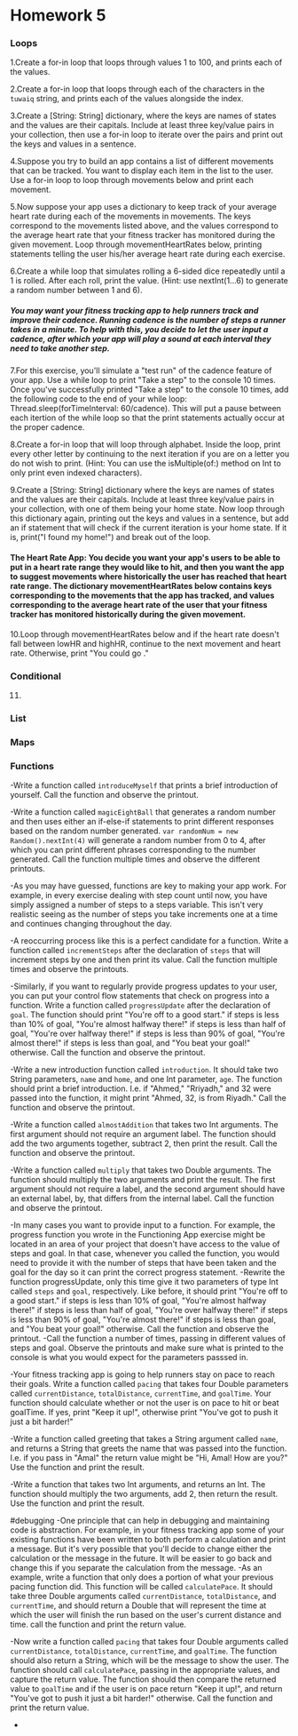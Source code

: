 # Homework 5

### Loops

1.Create a for-in loop that loops through values 1 to 100, and prints each of the values.

2.Create a for-in loop that loops through each of the characters in the `tuwaiq` string, and prints each of the values alongside the index.

3.Create a [String: String] dictionary, where the keys are names of states and the values are their capitals. Include at least three key/value pairs in your collection, then use a for-in loop to iterate over the pairs and print out the keys and values in a sentence.

4.Suppose you try to build an app contains a list of different movements that can be tracked. You want to display each item in the list to the user. Use a for-in loop to loop through movements below and print each movement.

5.Now suppose your app uses a dictionary to keep track of your average heart rate during each of the movements in movements. The keys correspond to the movements listed above, and the values correspond to the average heart rate that your fitness tracker has monitored during the given movement. Loop through movementHeartRates below, printing statements telling the user his/her average heart rate during each exercise.

6.Create a while loop that simulates rolling a 6-sided dice repeatedly until a 1 is rolled. After each roll, print the value. 
   (Hint: use nextInt(1...6) to generate a random number between 1 and 6).

##### You may want your fitness tracking app to help runners track and improve their cadence. Running cadence is the number of steps a runner takes in a minute. To help with this, you decide to let the user input a cadence, after which your app will play a sound at each interval they need to take another step.

7.For this exercise, you'll simulate a "test run" of the cadence feature of your app. Use a while loop to print "Take a step" to the console 10 times. Once you've successfully printed "Take a step" to the console 10 times, add the following code to the end of your while loop: Thread.sleep(forTimeInterval: 60/cadence). This will put a pause between each itertion of the while loop so that the print statements actually occur at the proper cadence.

8.Create a for-in loop that will loop through alphabet. Inside the loop, print every other letter by continuing to the next iteration if you are on a letter you do not wish to print. (Hint: You can use the isMultiple(of:) method on Int to only print even indexed characters).

9.Create a [String: String] dictionary where the keys are names of states and the values are their capitals. Include at least three key/value pairs in your collection, with one of them being your home state. Now loop through this dictionary again, printing out the keys and values in a sentence, but add an if statement that will check if the current iteration is your home state. If it is, print("I found my home!") and break out of the loop.

#### The Heart Rate App: You decide you want your app's users to be able to put in a heart rate range they would like to hit, and then you want the app to suggest movements where historically the user has reached that heart rate range. The dictionary movementHeartRates below contains keys corresponding to the movements that the app has tracked, and values corresponding to the average heart rate of the user that your fitness tracker has monitored historically during the given movement.

10.Loop through movementHeartRates below and if the heart rate doesn't fall between lowHR and highHR, continue to the next movement and heart rate. Otherwise, print "You could go <INSERT MOVEMENT HERE>."

### Conditional 

11.

### List 

### Maps

### Functions

-Write a function called `introduceMyself` that prints a brief introduction of yourself. Call the function and observe the printout.

-Write a function called `magicEightBall` that generates a random number and then uses either an if-else-if statements to print different responses based on the random number generated. `var randomNum = new Random().nextInt(4)` will generate a random number from 0 to 4, after which you can print different phrases corresponding to the number generated. Call the function multiple times and observe the different printouts.

-As you may have guessed, functions are key to making your app work. For example, in every exercise dealing with step count until now, you have simply assigned a number of steps to a steps variable. This isn't very realistic seeing as the number of steps you take increments one at a time and continues changing throughout the day.

-A reoccurring process like this is a perfect candidate for a function. Write a function called `incrementSteps` after the declaration of `steps` that will increment steps by one and then print its value. Call the function multiple times and observe the printouts.

-Similarly, if you want to regularly provide progress updates to your user, you can put your control flow statements that check on progress into a function. Write a function called `progressUpdate` after the declaration of `goal`. The function should print "You're off to a good start." if steps is less than 10% of goal, "You're almost halfway there!" if steps is less than half of goal, "You're over halfway there!" if steps is less than 90% of goal, "You're almost there!" if steps is less than goal, and "You beat your goal!" otherwise. Call the function and observe the printout.

-Write a new introduction function called `introduction`. It should take two String parameters, `name` and `home`, and one Int parameter, `age`. The function should print a brief introduction. I.e. if "Ahmed," "Rriyadh," and 32 were passed into the function, it might print "Ahmed, 32, is from Riyadh." Call the function and observe the printout.

-Write a function called `almostAddition` that takes two Int arguments. The first argument should not require an argument label. The function should add the two arguments together, subtract 2, then print the result. Call the function and observe the printout.

-Write a function called `multiply` that takes two Double arguments. The function should multiply the two arguments and print the result. The first argument should not require a label, and the second argument should have an external label, by, that differs from the internal label. Call the function and observe the printout.

-In many cases you want to provide input to a function. For example, the progress function you wrote in the Functioning App exercise might be located in an area of your project that doesn't have access to the value of steps and goal. In that case, whenever you called the function, you would need to provide it with the number of steps that have been taken and the goal for the day so it can print the correct progress statement.
-Rewrite the function progressUpdate, only this time give it two parameters of type Int called `steps` and `goal`, respectively. Like before, it should print "You're off to a good start." if steps is less than 10% of goal, "You're almost halfway there!" if steps is less than half of goal, "You're over halfway there!" if steps is less than 90% of goal, "You're almost there!" if steps is less than goal, and "You beat your goal!" otherwise. Call the function and observe the printout.
-Call the function a number of times, passing in different values of steps and goal. Observe the printouts and make sure what is printed to the console is what you would expect for the parameters passsed in.

-Your fitness tracking app is going to help runners stay on pace to reach their goals. Write a function called `pacing` that takes four Double parameters called `currentDistance`, `totalDistance`, `currentTime`, and `goalTime`. Your function should calculate whether or not the user is on pace to hit or beat goalTime. If yes, print "Keep it up!", otherwise print "You've got to push it just a bit harder!"

-Write a function called greeting that takes a String argument called `name`, and returns a String that greets the name that was passed into the function. I.e. if you pass in "Amal" the return value might be "Hi, Amal! How are you?" Use the function and print the result.

-Write a function that takes two Int arguments, and returns an Int. The function should multiply the two arguments, add 2, then return the result. Use the function and print the result.


#debugging
-One principle that can help in debugging and maintaining code is abstraction. For example, in your fitness tracking app some of your existing functions have been written to both perform a calculation and print a message. But it's very possible that you'll decide to change either the calculation or the message in the future. It will be easier to go back and change this if you separate the calculation from the message.
-As an example, write a function that only does a portion of what your previous pacing function did. This function will be called `calculatePace`. It should take three Double arguments called `currentDistance`, `totalDistance`, and `currentTime`, and should return a Double that will represent the time at which the user will finish the run based on the user's current distance and time. call the function and print the return value.

-Now write a function called `pacing` that takes four Double arguments called `currentDistance`, `totalDistance`, `currentTime`, and `goalTime`. The function should also return a String, which will be the message to show the user. The function should call `calculatePace`, passing in the appropriate values, and capture the return value. The function should then compare the returned value to `goalTime` and if the user is on pace return "Keep it up!", and return "You've got to push it just a bit harder!" otherwise. Call the function and print the return value.

-

